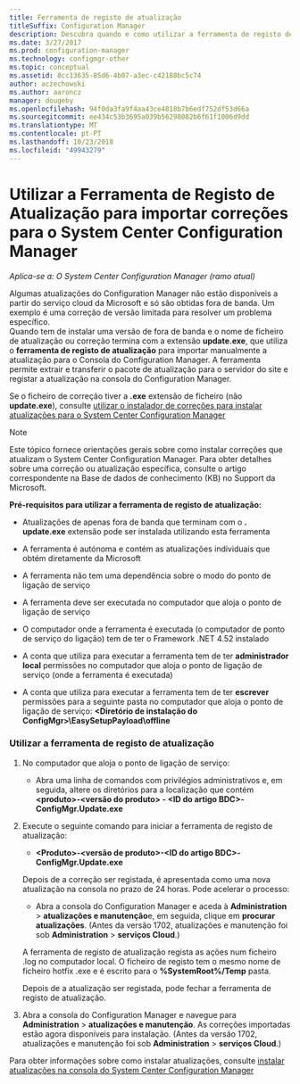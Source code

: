 ```yaml
---
title: Ferramenta de registo de atualização
titleSuffix: Configuration Manager
description: Descubra quando e como utilizar a ferramenta de registo de atualização para importar manualmente uma atualização na consola do Configuration Manager.
ms.date: 3/27/2017
ms.prod: configuration-manager
ms.technology: configmgr-other
ms.topic: conceptual
ms.assetid: 8cc13635-85d6-4b07-a3ec-c42188bc5c74
author: aczechowski
ms.author: aaroncz
manager: dougeby
ms.openlocfilehash: 94f0da3fa9f4aa43ce4818b7b6edf752df53d66a
ms.sourcegitcommit: ee434c53b3695a039b56298082b6f61f1006d9dd
ms.translationtype: MT
ms.contentlocale: pt-PT
ms.lasthandoff: 10/23/2018
ms.locfileid: "49943279"
---
```

# <a name="use-the-update-registration-tool-to-import-hotfixes-to-system-center-configuration-manager"></a>Utilizar a Ferramenta de Registo de Atualização para importar correções para o System Center Configuration Manager

*Aplica-se a: O System Center Configuration Manager (ramo atual)*

Algumas atualizações do Configuration Manager não estão disponíveis a partir do serviço cloud da Microsoft e só são obtidas fora de banda. Um exemplo é uma correção de versão limitada para resolver um problema específico.   
Quando tem de instalar uma versão de fora de banda e o nome de ficheiro de atualização ou correção termina com a extensão **update.exe**, que utiliza o **ferramenta de registo de atualização** para importar manualmente a atualização para o Consola do Configuration Manager. A ferramenta permite extrair e transferir o pacote de atualização para o servidor do site e registar a atualização na consola do Configuration Manager.  

 Se o ficheiro de correção tiver a **.exe** extensão de ficheiro (não **update.exe**), consulte [utilizar o instalador de correções para instalar atualizações para o System Center Configuration Manager](../../../core/servers/manage/use-the-hotfix-installer-to-install-updates.md)  

> [!NOTE]  
>  Este tópico fornece orientações gerais sobre como instalar correções que atualizam o System Center Configuration Manager. Para obter detalhes sobre uma correção ou atualização específica, consulte o artigo correspondente na Base de dados de conhecimento (KB) no Support da Microsoft.  

 **Pré-requisitos para utilizar a ferramenta de registo de atualização:**  

-   Atualizações de apenas fora de banda que terminam com o **. update.exe** extensão pode ser instalada utilizando esta ferramenta  

-   A ferramenta é autónoma e contém as atualizações individuais que obtém diretamente da Microsoft  

-   A ferramenta não tem uma dependência sobre o modo do ponto de ligação de serviço  

-   A ferramenta deve ser executada no computador que aloja o ponto de ligação de serviço  

-   O computador onde a ferramenta é executada (o computador de ponto de serviço do ligação) tem de ter o Framework .NET 4.52 instalado  

-   A conta que utiliza para executar a ferramenta tem de ter **administrador local** permissões no computador que aloja o ponto de ligação de serviço (onde a ferramenta é executada)  

-   A conta que utiliza para executar a ferramenta tem de ter **escrever** permissões para a seguinte pasta no computador que aloja o ponto de ligação de serviço:  **&lt;Diretório de instalação do ConfigMgr\>\EasySetupPayload\offline**  

### <a name="to-use-the-update-registration-tool"></a>Utilizar a ferramenta de registo de atualização  

1.  No computador que aloja o ponto de ligação de serviço:  

    -   Abra uma linha de comandos com privilégios administrativos e, em seguida, altere os diretórios para a localização que contém  **&lt;produto\>-&lt;versão do produto\> - &lt;ID do artigo BDC\>-ConfigMgr.Update.exe**  

2.  Execute o seguinte comando para iniciar a ferramenta de registo de atualização:  

    -   **&lt;Produto\>-&lt;versão de produto\>-&lt;ID do artigo BDC\>-ConfigMgr.Update.exe**  

    Depois de a correção ser registada, é apresentada como uma nova atualização na consola no prazo de 24 horas.  Pode acelerar o processo:

    - Abra a consola do Configuration Manager e aceda à **Administration** > **atualizações e manutenção**e, em seguida, clique em **procurar atualizações**. (Antes da versão 1702, atualizações e manutenção foi sob **Administration** > **serviços Cloud**.) 

    A ferramenta de registo de atualização regista as ações num ficheiro .log no computador local. O ficheiro de registo tem o mesmo nome de ficheiro hotfix .exe e é escrito para o **%SystemRoot%/Temp** pasta.  

     Depois de a atualização ser registada, pode fechar a ferramenta de registo de atualização.  

3.  Abra a consola do Configuration Manager e navegue para **Administration** > **atualizações e manutenção**. As correções importadas estão agora disponíveis para instalação. (Antes da versão 1702, atualizações e manutenção foi sob **Administration** > **serviços Cloud**.)

 Para obter informações sobre como instalar atualizações, consulte [instalar atualizações na consola do System Center Configuration Manager](../../../core/servers/manage/install-in-console-updates.md)  
